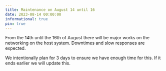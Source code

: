 ```yaml
---
title: Maintenance on August 14 until 16
date: 2023-08-14 00:00:00 
informational: true
pin: true
---
```


From the 14th until the 16th of August there will be major works on the networking
on the host system. Downtimes and slow responses are expected.

We intentionally plan for 3 days to ensure we have enough time for this. If it ends
earlier we will update this.
